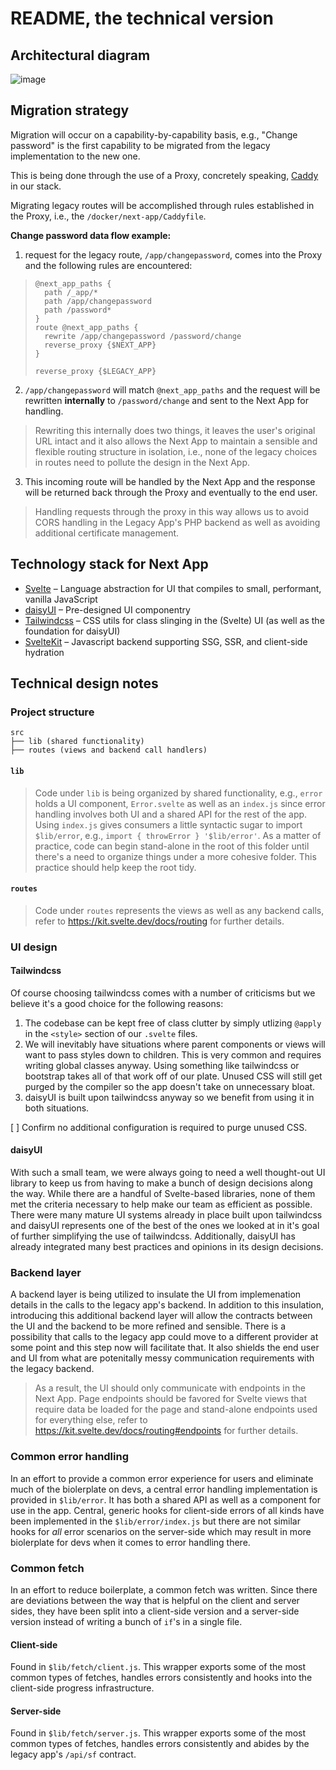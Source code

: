 # README, the technical version

## Architectural diagram

![image](https://user-images.githubusercontent.com/4412848/158890929-7042b002-5759-4de6-ac6a-3e55c29d440e.png)

## Migration strategy

Migration will occur on a capability-by-capability basis, e.g., "Change password" is the first capability to be migrated from the legacy implementation to the new one.

This is being done through the use of a Proxy, concretely speaking, [Caddy](https://github.com/caddyserver/caddy) in our stack.

Migrating legacy routes will be accomplished through rules established in the Proxy, i.e., the `/docker/next-app/Caddyfile`.

**Change password data flow example:**
1. request for the legacy route, `/app/changepassword`, comes into the Proxy and the following rules are encountered:

> ```
> @next_app_paths {
> 	path /_app/*
> 	path /app/changepassword
> 	path /password*
> }
> route @next_app_paths {
> 	rewrite /app/changepassword /password/change
> 	reverse_proxy {$NEXT_APP}
> }
>
> reverse_proxy {$LEGACY_APP}
> ```

2. `/app/changepassword` will match `@next_app_paths` and the request will be rewritten **internally** to `/password/change` and sent to the Next App for handling.

> Rewriting this internally does two things, it leaves the user's original URL intact and it also allows the Next App to maintain a sensible and flexible routing structure in isolation, i.e., none of the legacy choices in routes need to pollute the design in the Next App.

3. This incoming route will be handled by the Next App and the response will be returned back through the Proxy and eventually to the end user.

> Handling requests through the proxy in this way allows us to avoid CORS handling in the Legacy App's PHP backend as well as avoiding additional certificate management.

## Technology stack for Next App

* [Svelte](https://svelte.dev/) – Language abstraction for UI that compiles to small, performant, vanilla JavaScript
* [daisyUI](https://daisyui.com/) – Pre-designed UI componentry
* [Tailwindcss](https://tailwindcss.com/) – CSS utils for class slinging in the (Svelte) UI (as well as the foundation for daisyUI)
* [SvelteKit](https://kit.svelte.dev/) – Javascript backend supporting SSG, SSR, and client-side hydration

## Technical design notes

### Project structure

```
src
├── lib (shared functionality)
├── routes (views and backend call handlers)
```

#### `lib`

> Code under `lib` is being organized by shared functionality, e.g., `error` holds a UI component, `Error.svelte` as well as an `index.js` since error handling involves both UI and a shared API for the rest of the app.  Using `index.js` gives consumers a little syntactic sugar to import `$lib/error`, e.g., `import { throwError } '$lib/error'`.  As a matter of practice, code can begin stand-alone in the root of this folder until there's a need to organize things under a more cohesive folder.  This practice should help keep the root tidy.

#### `routes`

> Code under `routes` represents the views as well as any backend calls, refer to https://kit.svelte.dev/docs/routing for further details.


### UI design

#### Tailwindcss

Of course choosing tailwindcss comes with a number of criticisms but we believe it's a good choice for the following reasons:

1. The codebase can be kept free of class clutter by simply utlizing `@apply` in the `<style>` section of our `.svelte` files.
2. We will inevitably have situations where parent components or views will want to pass styles down to children.  This is very common and requires writing global classes anyway.  Using something like tailwindcss or bootstrap takes all of that work off of our plate.  Unused CSS will still get purged by the compiler so the app doesn't take on unnecessary bloat.
3. daisyUI is built upon tailwindcss anyway so we benefit from using it in both situations.

[ ] Confirm no additional configuration is required to purge unused CSS.

#### daisyUI

With such a small team, we were always going to need a well thought-out UI library to keep us from having to make a bunch of design decisions along the way.  While there are a handful of Svelte-based libraries, none of them met the criteria necessary to help make our team as efficient as possible.  There were many mature UI systems already in place built upon tailwindcss and daisyUI represents one of the best of the ones we looked at in it's goal of further simplifying the use of tailwindcss.  Additionally, daisyUI has already integrated many best practices and opinions in its design decisions.

### Backend layer

A backend layer is being utilized to insulate the UI from implemenation details in the calls to the legacy app's backend.  In addition to this insulation, introducing this additional backend layer will allow the contracts between the UI and the backend to be more refined and sensible.  There is a possibility that calls to the legacy app could move to a different provider at some point and this step now will facilitate that.  It also shields the end user and UI from what are potenitally messy communication requirements with the legacy backend.

> As a result, the UI should only communicate with endpoints in the Next App.  Page endpoints should be favored for Svelte views that require data be loaded for the page and stand-alone endpoints used for everything else, refer to https://kit.svelte.dev/docs/routing#endpoints for further details.

### Common error handling

In an effort to provide a common error experience for users and eliminate much of the biolerplate on devs, a central error handling implementation is provided in `$lib/error`.  It has both a shared API as well as a component for use in the app.  Central, generic hooks for client-side errors of all kinds have been implemented in the `$lib/error/index.js` but there are not similar hooks for _all_ error scenarios on the server-side which may result in more biolerplate for devs when it comes to error handling there.

### Common fetch

In an effort to reduce boilerplate, a common fetch was written.  Since there are deviations between the way that is helpful on the client and server sides, they have been split into a client-side version and a server-side version instead of writing a bunch of `if`'s in a single file.

#### Client-side

Found in `$lib/fetch/client.js`.  This wrapper exports some of the most common types of fetches, handles errors consistently and hooks into the client-side progress infrastructure.

#### Server-side

Found in `$lib/fetch/server.js`.  This wrapper exports some of the most common types of fetches, handles errors consistently and abides by the legacy app's `/api/sf` contract.

